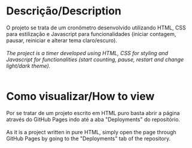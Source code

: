 # Descrição/Description 
O projeto se trata de um cronômetro desenvolvido utilizando HTML, CSS para estilização e Javascript para funcionalidades (iniciar contagem, pausar, reiniciar e alterar tema claro/escuro).<br/><br/>
*The project is a timer developed using HTML, CSS for styling and Javascript for functionalities (start counting, pause, restart and change light/dark theme).*<br/><br/>
# Como visualizar/How to view
Por se tratar de um projeto escrito em HTML puro basta abrir a página através do GitHub Pages indo até a aba "Deployments" do repositório.<br/><br/>
As it is a project written in pure HTML, simply open the page through GitHub Pages by going to the "Deployments" tab of the repository.
